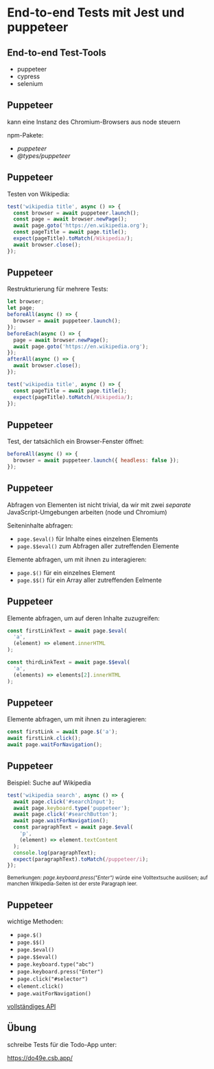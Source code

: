 # End-to-end Tests mit Jest und puppeteer

## End-to-end Test-Tools

- puppeteer
- cypress
- selenium

## Puppeteer

kann eine Instanz des Chromium-Browsers aus node steuern

npm-Pakete:

- _puppeteer_
- _@types/puppeteer_

## Puppeteer

Testen von Wikipedia:

```js
test('wikipedia title', async () => {
  const browser = await puppeteer.launch();
  const page = await browser.newPage();
  await page.goto('https://en.wikipedia.org');
  const pageTitle = await page.title();
  expect(pageTitle).toMatch(/Wikipedia/);
  await browser.close();
});
```

## Puppeteer

Restrukturierung für mehrere Tests:

```js
let browser;
let page;
beforeAll(async () => {
  browser = await puppeteer.launch();
});
beforeEach(async () => {
  page = await browser.newPage();
  await page.goto('https://en.wikipedia.org');
});
afterAll(async () => {
  await browser.close();
});

test('wikipedia title', async () => {
  const pageTitle = await page.title();
  expect(pageTitle).toMatch(/Wikipedia/);
});
```

## Puppeteer

Test, der tatsächlich ein Browser-Fenster öffnet:

```js
beforeAll(async () => {
  browser = await puppeteer.launch({ headless: false });
});
```

## Puppeteer

Abfragen von Elementen ist nicht trivial, da wir mit zwei _separate_ JavaScript-Umgebungen arbeiten (node und Chromium)

Seiteninhalte abfragen:

- `page.$eval()` für Inhalte eines einzelnen Elements
- `page.$$eval()` zum Abfragen aller zutreffenden Elemente

Elemente abfragen, um mit ihnen zu interagieren:

- `page.$()` für ein einzelnes Element
- `page.$$()` für ein Array aller zutreffenden Eelmente

## Puppeteer

Elemente abfragen, um auf deren Inhalte zuzugreifen:

```js
const firstLinkText = await page.$eval(
  'a',
  (element) => element.innerHTML
);

const thirdLinkText = await page.$$eval(
  'a',
  (elements) => elements[2].innerHTML
);
```

## Puppeteer

Elemente abfragen, um mit ihnen zu interagieren:

```js
const firstLink = await page.$('a');
await firstLink.click();
await page.waitForNavigation();
```

## Puppeteer

Beispiel: Suche auf Wikipedia

```js
test('wikipedia search', async () => {
  await page.click('#searchInput');
  await page.keyboard.type('puppeteer');
  await page.click('#searchButton');
  await page.waitForNavigation();
  const paragraphText = await page.$eval(
    'p',
    (element) => element.textContent
  );
  console.log(paragraphText);
  expect(paragraphText).toMatch(/puppeteer/i);
});
```

<small>Bemerkungen: <em>page.keyboard.press("Enter")</em> würde eine Volltextsuche auslösen; auf manchen Wikipedia-Seiten ist der erste Paragraph leer.</small>

## Puppeteer

wichtige Methoden:

- `page.$()`
- `page.$$()`
- `page.$eval()`
- `page.$$eval()`
- `page.keyboard.type("abc")`
- `page.keyboard.press("Enter")`
- `page.click("#selector")`
- `element.click()`
- `page.waitForNavigation()`

[vollständiges API](https://github.com/puppeteer/puppeteer/blob/main/docs/api.md)

## Übung

schreibe Tests für die Todo-App unter:

https://do49e.csb.app/
